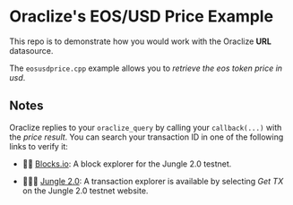 # Oraclize's EOS/USD Price Example

This repo is to demonstrate how you would work with the Oraclize **URL** datasource.

The `eosusdprice.cpp` example allows you to *retrieve the eos token price in usd*.

## Notes

Oraclize replies to your `oraclize_query` by calling your `callback(...)` with the *price result*.
You can search your transaction ID in one of the following links to verify it:

* :mag_right::ledger: [Blocks.io](https://jungle.bloks.io/): A block explorer for the Jungle 2.0 testnet.

* :palm_tree::lion::palm_tree: [Jungle 2.0](https://monitor.jungletestnet.io/#home): A transaction explorer is available by selecting *Get TX* on the Jungle 2.0 testnet website.
